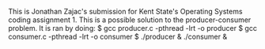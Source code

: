 This is Jonathan Zajac's submission for Kent State's Operating Systems coding assignment 1. This is a possible solution to the producer-consumer problem.
It is ran by doing: 
$ gcc producer.c -pthread -lrt -o producer
$ gcc consumer.c -pthread -lrt -o consumer
$ ./producer & ./consumer &

